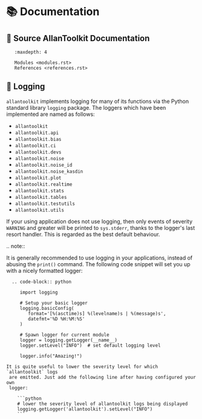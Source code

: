 # 📚 Documentation

## 📔 Source AllanToolkit Documentation

```{toctree}
   :maxdepth: 4

   Modules <modules.rst>
   References <references.rst>
```

## 📃 Logging
`allantoolkit` implements logging for many of its functions via the Python standard
 library `logging` package. The loggers which have been implemented are
  named as follows:
  
  - `allantoolkit`
  - `allantoolkit.api`
  - `allantoolkit.bias`
  - `allantoolkit.ci` 
  - `allantoolkit.devs`
  - `allantoolkit.noise`
  - `allantoolkit.noise_id`
  - `allantoolkit.noise_kasdin` 
  - `allantoolkit.plot` 
  - `allantoolkit.realtime` 
  - `allantoolkit.stats`
  - `allantoolkit.tables`
  - `allantoolkit.testutils`
  - `allantoolkit.utils` 

If your using application does not use logging, then only events of severity
 `WARNING` and greater will be printed to `sys.stderr`, thanks to the
  logger's last resort handler. This is regarded as the best default behaviour.

.. note::

   It is generally recommended to use logging in your applications, instead of 
   abusing the `print()` command. The following code snippet will set you up 
   with a nicely formatted logger:
   
      .. code-block:: python
      
         import logging
      
         # Setup your basic logger
         logging.basicConfig(
            format='[%(asctime)s] %(levelname)s | %(message)s',
            datefmt='%D %H:%M:%S'
         )
         
         # Spawn logger for current module 
         logger = logging.getLogger(__name__)  
         logger.setLevel("INFO")  # set default logging level
         
         logger.info("Amazing!")

````{tip}
It is quite useful to lower the severity level for which `allantoolkit` logs
 are emitted. Just add the following line after having configured your own 
 logger:

    ```python
    # lower the severity level of allantoolkit logs being displayed
    logging.getLogger('allantoolkit').setLevel("INFO")
    ```

````